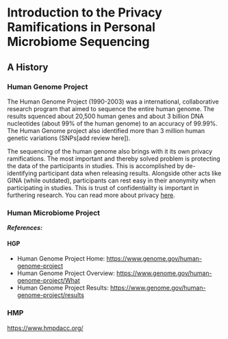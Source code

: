 # Introduction to the Privacy Ramifications in Personal Microbiome Sequencing

## A History
### Human Genome Project
The Human Genome Project (1990-2003) was a international, collaborative research program that aimed to sequence the entire human genome. The results squenced about 20,500 human genes and about 3 billion DNA nucleotides (about 99% of the human genome) to an accuracy of 99.99%. The Human Genome project also identified more than 3 million human genetic variations (SNPs[add review here]). <br/>

The sequencing of the human genome also brings with it its own privacy ramifications. The most important and thereby solved problem is protecting the data of the participants in studies. This is accomplished by de-identifying participant data when releasing results. Alongside other acts like GINA (while outdated), participants can rest easy in their anonymity when participating in studies. This is trust of confidentiality is important in furthering research. You can read more about privacy [here](https://www.genome.gov/about-genomics/policy-issues/Privacy).

### Human Microbiome Project
__*References:*__ <br/>
#### HGP
* Human Genome Project Home:     https://www.genome.gov/human-genome-project <br/>
* Human Genome Project Overview: https://www.genome.gov/human-genome-project/What <br/>
* Human Genome Project Results:  https://www.genome.gov/human-genome-project/results <br/>

### HMP
https://www.hmpdacc.org/
